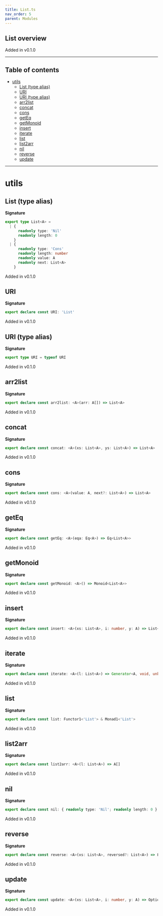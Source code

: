 ```yaml
---
title: List.ts
nav_order: 5
parent: Modules
---
```


## List overview

Added in v0.1.0

---

<h2 class="text-delta">Table of contents</h2>

- [utils](#utils)
  - [List (type alias)](#list-type-alias)
  - [URI](#uri)
  - [URI (type alias)](#uri-type-alias)
  - [arr2list](#arr2list)
  - [concat](#concat)
  - [cons](#cons)
  - [getEq](#geteq)
  - [getMonoid](#getmonoid)
  - [insert](#insert)
  - [iterate](#iterate)
  - [list](#list)
  - [list2arr](#list2arr)
  - [nil](#nil)
  - [reverse](#reverse)
  - [update](#update)

---

# utils

## List (type alias)

**Signature**

```ts
export type List<A> =
  | {
      readonly type: 'Nil'
      readonly length: 0
    }
  | {
      readonly type: 'Cons'
      readonly length: number
      readonly value: A
      readonly next: List<A>
    }
```

Added in v0.1.0

## URI

**Signature**

```ts
export declare const URI: 'List'
```

Added in v0.1.0

## URI (type alias)

**Signature**

```ts
export type URI = typeof URI
```

Added in v0.1.0

## arr2list

**Signature**

```ts
export declare const arr2list: <A>(arr: A[]) => List<A>
```

Added in v0.1.0

## concat

**Signature**

```ts
export declare const concat: <A>(xs: List<A>, ys: List<A>) => List<A>
```

Added in v0.1.0

## cons

**Signature**

```ts
export declare const cons: <A>(value: A, next?: List<A>) => List<A>
```

Added in v0.1.0

## getEq

**Signature**

```ts
export declare const getEq: <A>(eqa: Eq<A>) => Eq<List<A>>
```

Added in v0.1.0

## getMonoid

**Signature**

```ts
export declare const getMonoid: <A>() => Monoid<List<A>>
```

Added in v0.1.0

## insert

**Signature**

```ts
export declare const insert: <A>(xs: List<A>, i: number, y: A) => List<A>
```

Added in v0.1.0

## iterate

**Signature**

```ts
export declare const iterate: <A>(l: List<A>) => Generator<A, void, unknown>
```

Added in v0.1.0

## list

**Signature**

```ts
export declare const list: Functor1<'List'> & Monad1<'List'>
```

Added in v0.1.0

## list2arr

**Signature**

```ts
export declare const list2arr: <A>(l: List<A>) => A[]
```

Added in v0.1.0

## nil

**Signature**

```ts
export declare const nil: { readonly type: 'Nil'; readonly length: 0 }
```

Added in v0.1.0

## reverse

**Signature**

```ts
export declare const reverse: <A>(xs: List<A>, reversed?: List<A>) => List<A>
```

Added in v0.1.0

## update

**Signature**

```ts
export declare const update: <A>(xs: List<A>, i: number, y: A) => Option<List<A>>
```

Added in v0.1.0
